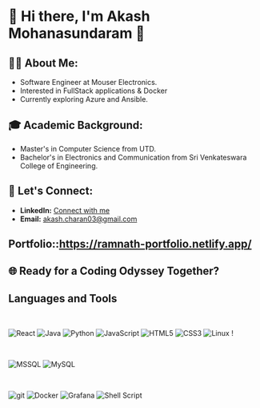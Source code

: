 # 👋 Hi there, I'm Akash Mohanasundaram 🚀

## 🧑‍💻 About Me:

- Software Engineer at Mouser Electronics.
- Interested in FullStack applications & Docker
- Currently exploring Azure and Ansible.

## 🎓 Academic Background:

- Master's in Computer Science from UTD.
- Bachelor's in Electronics and Communication from Sri Venkateswara College of Engineering.

## 🤝 Let's Connect:

- **LinkedIn:** [Connect with me](https://www.linkedin.com/in/akash-mohanasundaram-b421b51b9/)
- **Email:** akash.charan03@gmail.com
## **Portfolio:**:https://ramnath-portfolio.netlify.app/

## 🌐 Ready for a Coding Odyssey Together?

<!-- <h3 align="left">Languages and Tools:</h3>
<p align="left"> -->

## Languages and Tools
<br>

![React](https://img.shields.io/badge/react-%2320232a.svg?style=for-the-badge&logo=react&logoColor=%2361DAFB) ![Java](https://img.shields.io/badge/java-%23ED8B00.svg?style=for-the-badge&logo=openjdk&logoColor=white) ![Python](https://img.shields.io/badge/python-3670A0?style=for-the-badge&logo=python&logoColor=ffdd54)  ![JavaScript](https://img.shields.io/badge/javascript-%23323330.svg?style=for-the-badge&logo=javascript&logoColor=%23F7DF1E) ![HTML5](https://img.shields.io/badge/html5-%23E34F26.svg?style=for-the-badge&logo=html5&logoColor=white) ![CSS3](https://img.shields.io/badge/css3-%231572B6.svg?style=for-the-badge&logo=css3&logoColor=white) ![Linux](https://img.shields.io/badge/Linux-FCC624?style=for-the-badge&logo=linux&logoColor=black) !


<br>

![MSSQL](https://img.shields.io/badge/MSSQL-CC2927?style=for-the-badge&logo=microsoft-sql-server&logoColor=white) ![MySQL](https://img.shields.io/badge/MySQL-4479A1?style=for-the-badge&logo=mysql&logoColor=white)


<br>

![git](https://img.shields.io/badge/GIT-E44C30?style=for-the-badge&logo=git&logoColor=white) ![Docker](https://img.shields.io/badge/docker-%230db7ed.svg?style=for-the-badge&logo=docker&logoColor=white)  ![Grafana](https://img.shields.io/badge/grafana-%23F46800.svg?style=for-the-badge&logo=grafana&logoColor=white) ![Shell Script](https://img.shields.io/badge/shell_script-%23121011.svg?style=for-the-badge&logo=gnu-bash&logoColor=white)

<br>
